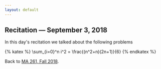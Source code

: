 ```yaml
---
layout: default
---
```


## []() Recitation — September 3, 2018
In this day's recitation we talked about the following problems

{% katex %}
\sum_{i=0}^n i^2 = \frac{(n^2+n)(2n+1)}{6}
{% endkatex %}

Back to [MA 261, Fall 2018](index.html#-course).

